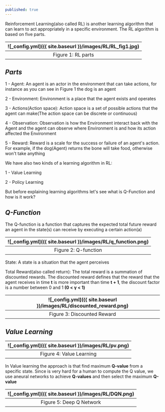 ```yaml
---
published: true
---
```

Reinforcement Learning(also called RL) is another learning algorithm that can learn to act appropriately in a specific environment. The RL algorithm is based on five parts.

|![_config.yml]({{ site.baseurl }}/images/RL/RL_fig1.jpg)|
|:--:| 
| Figure 1: RL parts|


## _Parts_

1 - Agent: An agent is an actor in the environment that can take actions, for instance as you can see in Figure 1 the dog is an agent

2 - Environment: Environment is a place that the agent exists and operates

3 - Actions(Action space): Action space is a set of possible actions that the agent can make(The action space can be discrete or continuous)

4 - Observation: Observation is how the Environment interact back with the Agent and the agent can observe where Environment is and how its action affected the Environment

5 - Reward: Reward is a scale for the success or failure of an agent's action. For example, if the dog(Agent) returns the bone will take food,  otherwise won't take anything

We have also two kinds of a learning algorithm in RL:

1 - Value Learning

2 - Policy Learning

But before explaining learning algorithms let's see what is Q-Function and how is it work?

## _Q-Function_

The Q-function is a function that captures the expected total future reward an agent in the state(s) can receive by executing a certain action(a)

|![_config.yml]({{ site.baseurl }}/images/RL/q_function.png)|
|:--:| 
| Figure 2: Q-function|

State: A state is a situation that the agent perceives

Total Reward(also called return): The total reward is a summation of discounted rewards. The discounted reward defines that the reward that the agent receives in time **t** is more important than time **t + 1**, the discount factor is a number between 0 and 1 **(0 < γ < 1)**

|![_config.yml]({{ site.baseurl }}/images/RL/discounted_reward.png)|
|:--:| 
| Figure 3: Discounted Reward|


## _Value Learning_

|![_config.yml]({{ site.baseurl }}/images/RL/pv.png)|
|:--:| 
| Figure 4: Value Learning|


In Value learning the approach is that find maximum **Q-value** from a specific state. Since is very hard for a human to compute the Q value,  we use aneural networks to achieve **Q-values** and then select the maximum **Q-value**

|![_config.yml]({{ site.baseurl }}/images/RL/DQN.png)|
|:--:| 
| Figure 5: Deep Q Network|

